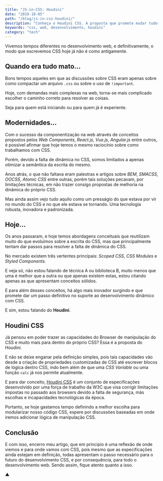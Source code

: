 ```yaml
---
title: "JS-in-CSS: Houdini"
date: "2019-10-05"
path: "/blog/js-in-css-houdini/"
description: "Conheça o Houdini CSS. A proposta que promete mudar tudo o que conhecemos sobre desenvolvimento CSS."
keywords: "css, web, desenvolvimento, houdini"
category: "tech"
---
```


Vivemos tempos diferentes no desenvolvimento web, e definitivamente, o modo que escrevemos CSS hoje já não é como antigamente.

## Quando era tudo mato…

Bons tempos aqueles em que as discussões sobre CSS eram apenas sobre como compactar um arquivo `.css` ou sobre o uso de `!important`.

Hoje, com demandas mais complexas na web, torna-se mais complicado escolher o caminho correto para resolver as coisas.

Seja para quem está iniciando ou para quem já é experiente.

## Modernidades…

Com o sucesso da componentização na web através de conceitos propostos pelos _Web Components_, _React.js_, _Vue.js_, _Angular.js_ entre outros, é possível afirmar que hoje temos o mesmo raciocínio sobre como trabalhamos com CSS.

Porém, devido a falta de dinâmica no CSS, somos limitados a apenas otimizar a semântica da escrita do mesmo.

Anos atrás, o que não faltava eram palestras e artigos sobre _BEM_, _SMACSS_, _OOCSS_, _Atomic CSS_ entre outras, porém tais soluções pecavam, por limitações técnicas, em não trazer consigo propostas de melhoria na dinâmica do próprio CSS.

Mas ainda assim vejo tudo aquilo como um presságio do que estava por vir no mundo do CSS e no que ele estava se tornando. Uma tecnologia robusta, inovadora e padronizada.

## Hoje…

Os anos passaram, e hoje temos abordagens conceituais que reutilizam muito do que evoluímos sobre a escrita do CSS, mas que principalmente tentam dar passos para resolver a falta de dinâmica do CSS.

No mercado existem três vertentes principais: _Scoped CSS_, _CSS Modules_ e _Styled Components_.

E veja só, não estou falando de técnica A ou biblioteca B, muito menos que uma é melhor que a outra ou que apenas existem estas, estou citando apenas as que apresentam conceitos sólidos.

E para além desses conceitos, há algo mais inovador surgindo e que promete dar um passo definitivo no suporte ao desenvolvimento dinâmico com CSS.

E sim, estou falando do **Houdini**.

## Houdini CSS

Já pensou em poder trazer as capacidades do Browser de manipulação do CSS e muito mais para dentro do próprio CSS? Essa é a proposta do Houdini.

E não se deixe enganar pela definição simples, pois tais capacidades vão desde a criação de propriedades customizadas de CSS até escrever blocos de lógica dentro CSS, indo bem além de que uma _CSS Variable_ ou uma função `calc` já nos permite atualmente.

E para dar conceito, [Houdini CSS](https://developer.mozilla.org/en-US/docs/Web/Houdini) é um conjunto de especificações desenvolvido por uma força de trabalho da W3C que visa corrigir limitações impostas no passado aos browsers devido a falta de segurança, más escolhas e incapacidades tecnológicas da época.

Portanto, se hoje gastamos tempo definindo a melhor escolha para modularizar nosso código CSS, espere por discussões baseadas em onde iremos adicionar lógica de manipulação CSS.

## Conclusão

E com isso, encerro meu artigo, que em principio é uma reflexão de onde viemos e para onde vamos com CSS, pois mesmo que as especificações ainda estejam em definição, todas apresentam o passo necessário para o futuro do desenvolvimento CSS, e por consequência, para todo o desenvolvimento web. Sendo assim, fique atento quanto a isso.

▲
